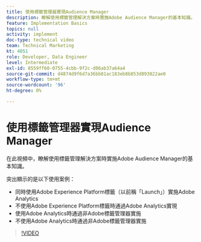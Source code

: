 ```yaml
---
title: 使用標籤管理器實現Audience Manager
description: 瞭解使用標籤管理解決方案時實施Adobe Audience Manager的基本知識。
feature: Implementation Basics
topics: null
activity: implement
doc-type: technical video
team: Technical Marketing
kt: 4051
role: Developer, Data Engineer
level: Intermediate
exl-id: 8559ff60-0755-4cbb-9f2c-d06ab37a64a4
source-git-commit: d4874d9f6d7a36bb81ac183eb8b853d893822ae0
workflow-type: tm+mt
source-wordcount: '96'
ht-degree: 0%

---
```


# 使用標籤管理器實現Audience Manager

在此視頻中，瞭解使用標籤管理解決方案時實施Adobe Audience Manager的基本知識。

突出顯示的是以下使用案例：

* 同時使用Adobe Experience Platform標籤（以前稱「Launch」）實施Adobe Analytics
* 不使用Adobe Experience Platform標籤時通過Adobe Analytics實現
* 使用Adobe Analytics時通過非Adobe標籤管理器實施
* 不使用Adobe Analytics時通過非Adobe標籤管理器實施

>[!VIDEO](https://video.tv.adobe.com/v/29964/?quality=12)
